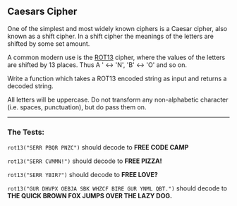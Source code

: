 ## Caesars Cipher

One of the simplest and most widely known ciphers is a Caesar cipher, also known as a shift cipher. In a shift cipher the meanings of the letters are shifted by some set amount.

A common modern use is the [ROT13](https://en.wikipedia.org/wiki/ROT13) cipher, where the values of the letters are shifted by 13 places. Thus A ' ↔ 'N', 'B' ↔ 'O' and so on.

Write a function which takes a ROT13 encoded string as input and returns a decoded string.

All letters will be uppercase. Do not transform any non-alphabetic character (i.e. spaces, punctuation), but do pass them on.

---

### The Tests:

`rot13("SERR PBQR PNZC")` should decode to **FREE CODE CAMP**

`rot13("SERR CVMMN!")` should decode to **FREE PIZZA!**

`rot13("SERR YBIR?")` should decode to **FREE LOVE?**

`rot13("GUR DHVPX OEBJA SBK WHZCF BIRE GUR YNML QBT.")` should decode to **THE QUICK BROWN FOX JUMPS OVER THE LAZY DOG.**
